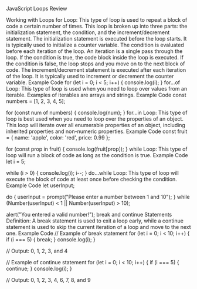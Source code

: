 <!-- @format -->

JavaScript Loops Review

Working with Loops
for Loop: This type of loop is used to repeat a block of code a certain number of times. This loop is broken up into three parts: the initialization statement, the condition, and the increment/decrement statement. The initialization statement is executed before the loop starts. It is typically used to initialize a counter variable. The condition is evaluated before each iteration of the loop. An iteration is a single pass through the loop. If the condition is true, the code block inside the loop is executed. If the condition is false, the loop stops and you move on to the next block of code. The increment/decrement statement is executed after each iteration of the loop. It is typically used to increment or decrement the counter variable.
Example Code
for (let i = 0; i < 5; i++) {
console.log(i);
}
for...of Loop: This type of loop is used when you need to loop over values from an iterable. Examples of iterables are arrays and strings.
Example Code
const numbers = [1, 2, 3, 4, 5];

for (const num of numbers) {
console.log(num);
}
for...in Loop: This type of loop is best used when you need to loop over the properties of an object. This loop will iterate over all enumerable properties of an object, including inherited properties and non-numeric properties.
Example Code
const fruit = {
name: 'apple',
color: 'red',
price: 0.99
};

for (const prop in fruit) {
console.log(fruit[prop]);
}
while Loop: This type of loop will run a block of code as long as the condition is true.
Example Code
let i = 5;

while (i > 0) {
console.log(i);
i--;
}
do...while Loop: This type of loop will execute the block of code at least once before checking the condition.
Example Code
let userInput;

do {
userInput = prompt("Please enter a number between 1 and 10");
} while (Number(userInput) < 1 || Number(userInput) > 10);

alert("You entered a valid number!");
break and continue Statements
Definition: A break statement is used to exit a loop early, while a continue statement is used to skip the current iteration of a loop and move to the next one.
Example Code
// Example of break statement
for (let i = 0; i < 10; i++) {
if (i === 5) {
break;
}
console.log(i);
}

// Output: 0, 1, 2, 3, and 4

// Example of continue statement
for (let i = 0; i < 10; i++) {
if (i === 5) {
continue;
}
console.log(i);
}

// Output: 0, 1, 2, 3, 4, 6, 7, 8, and 9

